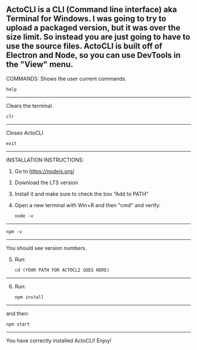 ActoCLI is a CLI (Command line interface) aka Terminal for Windows. I was going to try to upload a packaged version, but it was over the size limit. So instead you are just going to have to use the source files.
ActoCLI is built off of Electron and Node, so you can use DevTools in the "View" menu.
----------------------------------------------------------
COMMANDS:
Shows the user current commands.

    help
----------------

Clears the terminal.

    clr
------------------------

Closes ActoCLI

    exit
------------------------


INSTALLATION INSTRUCTIONS:

1. Go to https://nodejs.org/

2. Download the LTS version 

3. Install it and make sure to check the box “Add to PATH”

4. Open a new terminal with Win+R and then "cmd" and verify:

       node -v
----------------------
    npm -v
---------------
You should see version numbers.

5. Run:

       cd (YOUR PATH FOR ACTOCLI GOES HERE)
----------------------------------------------------------

6. Run:

       npm install
-------------------------

and then:

    npm start
---------------------------

You have correctly installed ActoCLI! Enjoy!




